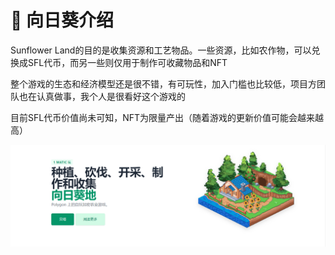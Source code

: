 # 🌻 向日葵介绍

Sunflower Land的目的是收集资源和工艺物品。一些资源，比如农作物，可以兑换成SFL代币，而另一些则仅用于制作可收藏物品和NFT

整个游戏的生态和经济模型还是很不错，有可玩性，加入门槛也比较低，项目方团队也在认真做事，我个人是很看好这个游戏的

目前SFL代币价值尚未可知，NFT为限量产出（随着游戏的更新价值可能会越来越高）

![](.gitbook/assets/536c5c69239d597b242b07ceb880c5b.png)
